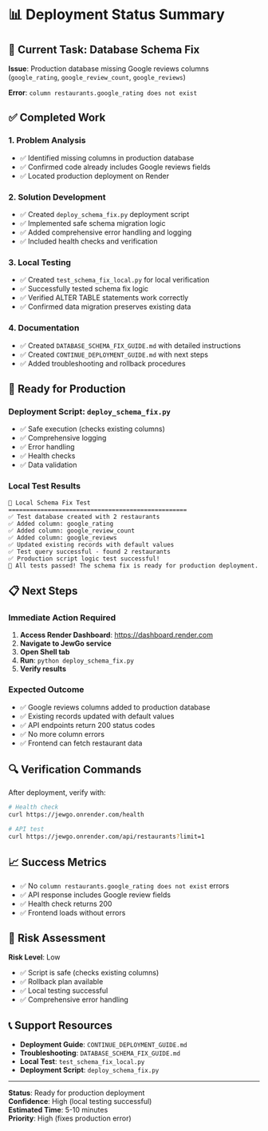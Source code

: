 # 📊 Deployment Status Summary

## 🎯 **Current Task: Database Schema Fix**

**Issue**: Production database missing Google reviews columns (`google_rating`, `google_review_count`, `google_reviews`)

**Error**: `column restaurants.google_rating does not exist`

## ✅ **Completed Work**

### **1. Problem Analysis**
- ✅ Identified missing columns in production database
- ✅ Confirmed code already includes Google reviews fields
- ✅ Located production deployment on Render

### **2. Solution Development**
- ✅ Created `deploy_schema_fix.py` deployment script
- ✅ Implemented safe schema migration logic
- ✅ Added comprehensive error handling and logging
- ✅ Included health checks and verification

### **3. Local Testing**
- ✅ Created `test_schema_fix_local.py` for local verification
- ✅ Successfully tested schema fix logic
- ✅ Verified ALTER TABLE statements work correctly
- ✅ Confirmed data migration preserves existing data

### **4. Documentation**
- ✅ Created `DATABASE_SCHEMA_FIX_GUIDE.md` with detailed instructions
- ✅ Created `CONTINUE_DEPLOYMENT_GUIDE.md` with next steps
- ✅ Added troubleshooting and rollback procedures

## 🚀 **Ready for Production**

### **Deployment Script**: `deploy_schema_fix.py`
- ✅ Safe execution (checks existing columns)
- ✅ Comprehensive logging
- ✅ Error handling
- ✅ Health checks
- ✅ Data validation

### **Local Test Results**
```
🧪 Local Schema Fix Test
==================================================
✅ Test database created with 2 restaurants
✅ Added column: google_rating
✅ Added column: google_review_count  
✅ Added column: google_reviews
✅ Updated existing records with default values
✅ Test query successful - found 2 restaurants
✅ Production script logic test successful!
🎉 All tests passed! The schema fix is ready for production deployment.
```

## 📋 **Next Steps**

### **Immediate Action Required**
1. **Access Render Dashboard**: https://dashboard.render.com
2. **Navigate to JewGo service**
3. **Open Shell tab**
4. **Run**: `python deploy_schema_fix.py`
5. **Verify results**

### **Expected Outcome**
- ✅ Google reviews columns added to production database
- ✅ Existing records updated with default values
- ✅ API endpoints return 200 status codes
- ✅ No more column errors
- ✅ Frontend can fetch restaurant data

## 🔍 **Verification Commands**

After deployment, verify with:

```bash
# Health check
curl https://jewgo.onrender.com/health

# API test
curl https://jewgo.onrender.com/api/restaurants?limit=1
```

## 📈 **Success Metrics**

- ✅ No `column restaurants.google_rating does not exist` errors
- ✅ API response includes Google review fields
- ✅ Health check returns 200
- ✅ Frontend loads without errors

## 🚨 **Risk Assessment**

**Risk Level**: Low
- ✅ Script is safe (checks existing columns)
- ✅ Rollback plan available
- ✅ Local testing successful
- ✅ Comprehensive error handling

## 📞 **Support Resources**

- **Deployment Guide**: `CONTINUE_DEPLOYMENT_GUIDE.md`
- **Troubleshooting**: `DATABASE_SCHEMA_FIX_GUIDE.md`
- **Local Test**: `test_schema_fix_local.py`
- **Deployment Script**: `deploy_schema_fix.py`

---

**Status**: Ready for production deployment  
**Confidence**: High (local testing successful)  
**Estimated Time**: 5-10 minutes  
**Priority**: High (fixes production error) 